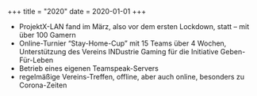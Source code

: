 +++
title = "2020"
date = 2020-01-01
+++

- ProjektX-LAN fand im März, also vor dem ersten Lockdown, statt – mit über 100 Gamern
- Online-Turnier “Stay-Home-Cup” mit 15 Teams über 4 Wochen, Unterstützung des Vereins INDustrie Gaming für die Initiative Geben-Für-Leben
- Betrieb eines eigenen Teamspeak-Servers
- regelmäßige Vereins-Treffen, offline, aber auch online, besonders zu Corona-Zeiten


